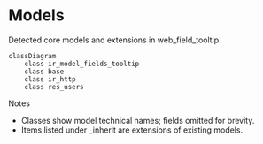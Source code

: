 # Models

Detected core models and extensions in web_field_tooltip.

```mermaid
classDiagram
    class ir_model_fields_tooltip
    class base
    class ir_http
    class res_users
```

Notes
- Classes show model technical names; fields omitted for brevity.
- Items listed under _inherit are extensions of existing models.
